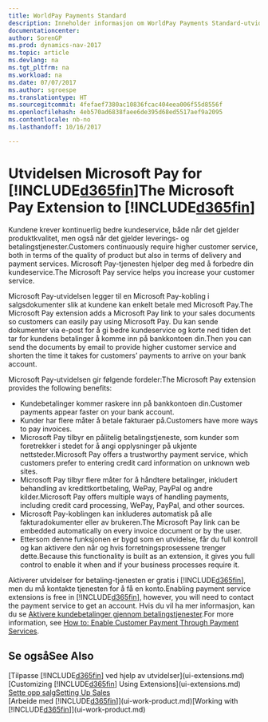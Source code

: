 ```yaml
---
title: WorldPay Payments Standard
description: Inneholder informasjon om WorldPay Payments Standard-utvidelsen
documentationcenter: 
author: SorenGP
ms.prod: dynamics-nav-2017
ms.topic: article
ms.devlang: na
ms.tgt_pltfrm: na
ms.workload: na
ms.date: 07/07/2017
ms.author: sgroespe
ms.translationtype: HT
ms.sourcegitcommit: 4fefaef7380ac10836fcac404eea006f55d8556f
ms.openlocfilehash: 4eb570ad6838faee6de395d68ed5517aef9a2095
ms.contentlocale: nb-no
ms.lasthandoff: 10/16/2017

---
```

# <a name="the-microsoft-pay-extension-to-included365finincludesd365finlongmdmd"></a><span data-ttu-id="f5afb-103">Utvidelsen Microsoft Pay for [!INCLUDE[d365fin](includes/d365fin_long_md.md)]</span><span class="sxs-lookup"><span data-stu-id="f5afb-103">The Microsoft Pay Extension to [!INCLUDE[d365fin](includes/d365fin_long_md.md)]</span></span>
<span data-ttu-id="f5afb-104">Kundene krever kontinuerlig bedre kundeservice, både når det gjelder produktkvalitet, men også når det gjelder leverings- og betalingstjenester.</span><span class="sxs-lookup"><span data-stu-id="f5afb-104">Customers continuously require higher customer service, both in terms of the quality of product but also in terms of delivery and payment services.</span></span> <span data-ttu-id="f5afb-105">Microsoft Pay-tjenesten hjelper deg med å forbedre din kundeservice.</span><span class="sxs-lookup"><span data-stu-id="f5afb-105">The Microsoft Pay service helps you increase your customer service.</span></span>

<span data-ttu-id="f5afb-106">Microsoft Pay-utvidelsen legger til en Microsoft Pay-kobling i salgsdokumenter slik at kundene kan enkelt betale med Microsoft Pay.</span><span class="sxs-lookup"><span data-stu-id="f5afb-106">The Microsoft Pay extension adds a Microsoft Pay link to your sales documents so customers can easily pay using Microsoft Pay.</span></span> <span data-ttu-id="f5afb-107">Du kan sende dokumenter via e-post for å gi bedre kundeservice og korte ned tiden det tar for kundens betalinger å komme inn på bankkontoen din.</span><span class="sxs-lookup"><span data-stu-id="f5afb-107">Then you can send the documents by email to provide higher customer service and shorten the time it takes for customers’ payments to arrive on your bank account.</span></span>

<span data-ttu-id="f5afb-108">Microsoft Pay-utvidelsen gir følgende fordeler:</span><span class="sxs-lookup"><span data-stu-id="f5afb-108">The Microsoft Pay extension provides the following benefits:</span></span>
- <span data-ttu-id="f5afb-109">Kundebetalinger kommer raskere inn på bankkontoen din.</span><span class="sxs-lookup"><span data-stu-id="f5afb-109">Customer payments appear faster on your bank account.</span></span>
- <span data-ttu-id="f5afb-110">Kunder har flere måter å betale fakturaer på.</span><span class="sxs-lookup"><span data-stu-id="f5afb-110">Customers have more ways to pay invoices.</span></span>
- <span data-ttu-id="f5afb-111">Microsoft Pay tilbyr en pålitelig betalingstjeneste, som kunder som foretrekker i stedet for å angi opplysninger på ukjente nettsteder.</span><span class="sxs-lookup"><span data-stu-id="f5afb-111">Microsoft Pay offers a trustworthy payment service, which customers prefer to entering credit card information on unknown web sites.</span></span>
- <span data-ttu-id="f5afb-112">Microsoft Pay tilbyr flere måter for å håndtere betalinger, inkludert behandling av kredittkortbetaling, WePay, PayPal og andre kilder.</span><span class="sxs-lookup"><span data-stu-id="f5afb-112">Microsoft Pay offers multiple ways of handling payments, including credit card processing, WePay, PayPal, and other sources.</span></span>
- <span data-ttu-id="f5afb-113">Microsoft Pay-koblingen kan inkluderes automatisk på alle fakturadokumenter eller av brukeren.</span><span class="sxs-lookup"><span data-stu-id="f5afb-113">The Microsoft Pay link can be embedded automatically on every invoice document or by the user.</span></span>
- <span data-ttu-id="f5afb-114">Ettersom denne funksjonen er bygd som en utvidelse, får du full kontroll og kan aktivere den når og hvis forretningsprosessene trenger dette.</span><span class="sxs-lookup"><span data-stu-id="f5afb-114">Because this functionality is built as an extension, it gives you full control to enable it when and if your business processes require it.</span></span>

<span data-ttu-id="f5afb-115">Aktiverer utvidelser for betaling-tjenesten er gratis i [!INCLUDE[d365fin](includes/d365fin_md.md)], men du må kontakte tjenesten for å få en konto.</span><span class="sxs-lookup"><span data-stu-id="f5afb-115">Enabling payment service extensions is free in [!INCLUDE[d365fin](includes/d365fin_md.md)], however, you will need to contact the payment service to get an account.</span></span> <span data-ttu-id="f5afb-116">Hvis du vil ha mer informasjon, kan du se [Aktivere kundebetalinger gjennom betalingstjenester](sales-how-enable-payment-service-extensions.md).</span><span class="sxs-lookup"><span data-stu-id="f5afb-116">For more information, see [How to: Enable Customer Payment Through Payment Services](sales-how-enable-payment-service-extensions.md).</span></span>

## <a name="see-also"></a><span data-ttu-id="f5afb-117">Se også</span><span class="sxs-lookup"><span data-stu-id="f5afb-117">See Also</span></span>
<span data-ttu-id="f5afb-118">[Tilpasse [!INCLUDE[d365fin](includes/d365fin_md.md)] ved hjelp av utvidelser](ui-extensions.md)</span><span class="sxs-lookup"><span data-stu-id="f5afb-118">[Customizing [!INCLUDE[d365fin](includes/d365fin_md.md)] Using Extensions](ui-extensions.md)</span></span>  
[<span data-ttu-id="f5afb-119">Sette opp salg</span><span class="sxs-lookup"><span data-stu-id="f5afb-119">Setting Up Sales</span></span>](sales-setup-sales.md)  
<span data-ttu-id="f5afb-120">[Arbeide med [!INCLUDE[d365fin](includes/d365fin_md.md)]](ui-work-product.md)</span><span class="sxs-lookup"><span data-stu-id="f5afb-120">[Working with [!INCLUDE[d365fin](includes/d365fin_md.md)]](ui-work-product.md)</span></span>

